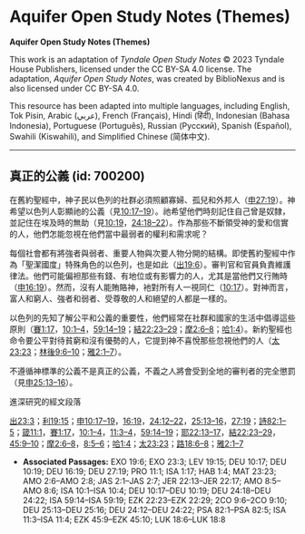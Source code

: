 # Aquifer Open Study Notes (Themes)

**Aquifer Open Study Notes (Themes)**

This work is an adaptation of *Tyndale Open Study Notes* © 2023 Tyndale House Publishers, licensed under the CC BY\-SA 4\.0 license. The adaptation, *Aquifer Open Study Notes*, was created by BiblioNexus and is also licensed under CC BY\-SA 4\.0\.

This resource has been adapted into multiple languages, including English, Tok Pisin, Arabic (عربي), French (Français), Hindi (हिंदी), Indonesian (Bahasa Indonesia), Portuguese (Português), Russian (Русский), Spanish (Español), Swahili (Kiswahili), and Simplified Chinese (简体中文).



--------------------------------

## 真正的公義 (id: 700200)

在舊約聖經中，神子民以色列的社群必須照顧寡婦、孤兒和外邦人（[申27:19](https://ref.ly/Deut27:19)）。神希望以色列人彰顯祂的公義（見[10:17–19](https://ref.ly/Deut10:17-Deut10:19)）。祂希望他們時刻記住自己曾是奴隸，並記住在埃及時的無助（見[10:19](https://ref.ly/Deut10:19)，[24:18–22](https://ref.ly/Deut24:18-Deut24:22)）。作為那些不斷領受神的愛和信實的人，他們怎能忽視在他們當中最弱者的權利和需求呢？

每個社會都有將強者與弱者、重要人物與次要人物分開的結構。即使舊約聖經中作為「聖潔國度」特殊角色的以色列，也是如此（[出19:6](https://ref.ly/Exod19:6)）。審判官和官員負責維護律法。他們可能偏袒那些有錢、有地位或有影響力的人，尤其是當他們又行賄時（[申16:19](https://ref.ly/Deut16:19)）。然而，沒有人能賄賂神，衪對所有人一視同仁（[10:17](https://ref.ly/Deut10:17)）。對神而言，富人和窮人、強者和弱者、受尊敬的人和絕望的人都是一樣的。

以色列的先知了解公平和公義的重要性，他們經常在社群和國家的生活中倡導這些原則（[賽1:17](https://ref.ly/Isa1:17)，[10:1–4](https://ref.ly/Isa10:1-Isa10:4)，[59:14–19](https://ref.ly/Isa59:14-Isa59:19)；[結22:23–29](https://ref.ly/Ezek22:23-Ezek22:29)；[摩2:6–8](https://ref.ly/Amos2:6-Amos2:8)；[哈1:4](https://ref.ly/Hab1:4)）。新約聖經也命令要公平對待貧窮和沒有優勢的人，它提到神不喜悅那些忽視他們的人（[太23:23](https://ref.ly/Matt23:23)；[林後9:6–10](https://ref.ly/2Cor9:6-2Cor9:10)；[雅2:1–7](https://ref.ly/Jas2:1-Jas2:7)）。

不遵循神標準的公義不是真正的公義，不義之人將會受到全地的審判者的完全懲罰（見[申25:13–16](https://ref.ly/Deut25:13-Deut25:16)）。

進深研究的經文段落

[出23:3](https://ref.ly/Exod23:3)；[利19:15](https://ref.ly/Lev19:15)；[申10:17–19](https://ref.ly/Deut10:17-Deut10:19)，[16:19](https://ref.ly/Deut16:19)，[24:12–22](https://ref.ly/Deut24:12-Deut24:22)，[25:13–16](https://ref.ly/Deut25:13-Deut25:16)，[27:19](https://ref.ly/Deut27:19)；[詩82:1–5](https://ref.ly/Ps82:1-Ps82:5)；[箴11:1](https://ref.ly/Prov11:1)，[賽1:17](https://ref.ly/Isa1:17)，[10:1–4](https://ref.ly/Isa10:1-Isa10:4)，[11:3–4](https://ref.ly/Isa11:3-Isa11:4)，[59:14–19](https://ref.ly/Isa59:14-Isa59:19)；[耶22:13–17](https://ref.ly/Jer22:13-Jer22:17)，[結22:23–29](https://ref.ly/Ezek22:23-Ezek22:29)，[45:9–10](https://ref.ly/Ezek45:9-Ezek45:10)；[摩2:6–8](https://ref.ly/Amos2:6-Amos2:8)，[8:5–6](https://ref.ly/Amos8:5-Amos8:6)；[哈1:4](https://ref.ly/Hab1:4)；[太23:23](https://ref.ly/Matt23:23)；[路18:6–8](https://ref.ly/Luke18:6-Luke18:8)；[雅2:1–7](https://ref.ly/Jas2:1-Jas2:7)

* **Associated Passages:** EXO 19:6; EXO 23:3; LEV 19:15; DEU 10:17; DEU 10:19; DEU 16:19; DEU 27:19; PRO 11:1; ISA 1:17; HAB 1:4; MAT 23:23; AMO 2:6–AMO 2:8; JAS 2:1–JAS 2:7; JER 22:13–JER 22:17; AMO 8:5–AMO 8:6; ISA 10:1–ISA 10:4; DEU 10:17–DEU 10:19; DEU 24:18–DEU 24:22; ISA 59:14–ISA 59:19; EZK 22:23–EZK 22:29; 2CO 9:6–2CO 9:10; DEU 25:13–DEU 25:16; DEU 24:12–DEU 24:22; PSA 82:1–PSA 82:5; ISA 11:3–ISA 11:4; EZK 45:9–EZK 45:10; LUK 18:6–LUK 18:8

